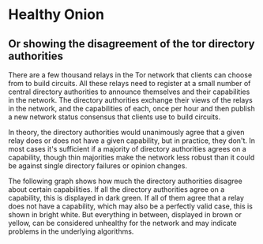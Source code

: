 # Healthy Onion
## Or showing the disagreement of the tor directory authorities

There are a few thousand relays in the Tor network that clients can choose from to build circuits. All these relays need to register at a small number of central directory authorities to announce themselves and their capabilities in the network. The directory authorities exchange their views of the relays in the network, and the capabilities of each, once per hour and then publish a new network status consensus that clients use to build circuits.

In theory, the directory authorities would unanimously agree that a given relay does or does not have a given capability, but in practice, they don't.  In most cases it's sufficient if a majority of directory authorities agrees on a capability, though thin majorities make the network less robust than it could be against single directory failures or opinion changes.

The following graph shows how much the directory authorities disagree about certain capabilities.  If all the directory authorities agree on a capability, this is displayed in dark green.  If all of them agree that a relay does not have a capability, which may also be a perfectly valid case, this is shown in bright white.  But everything in between, displayed in brown or yellow, can be considered unhealthy for the network and may indicate problems in the underlying algorithms.